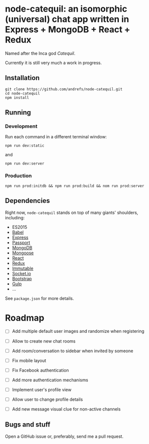 # node-catequil: an isomorphic (universal) chat app written in Express + MongoDB + React + Redux

Named after the Inca god _Catequil_.

Currently it is still very much a work in progress.

## Installation

    git clone https://github.com/andrefs/node-catequil.git
    cd node-catequil
    npm install

## Running

### Development

Run each command in a different terminal window:

    npm run dev:static

and

    npm run dev:server

### Production

    npm run prod:initdb && npm run prod:build && nom run prod:server

## Dependencies

Right now, `node-catequil` stands on top of many giants' shoulders,
including:

* ES2015
* [Babel](https://babeljs.io/)
* [Express](http://expressjs.com/)
* [Passport](http://passportjs.org/)
* [MongoDB](https://www.mongodb.org/)
* [Mongoose](http://mongoosejs.com/)
* [React](https://facebook.github.io/react/)
* [Redux](http://redux.js.org/)
* [Immutable](https://facebook.github.io/immutable-js/)
* [Socket.io](http://socket.io/)
* [Bootstrap](http://getbootstrap.com/)
* [Gulp](http://gulpjs.com/)
* ...

See `package.json` for more details.

# Roadmap

- [ ] Add multiple default user images and randomize when registering
- [ ] Allow to create new chat rooms
- [ ] Add room/conversation to sidebar when invited by someone
- [ ] Fix mobile layout
- [ ] Fix Facebook authentication
- [ ] Add more authentication mechanisms
- [ ] Implement user's profile view
- [ ] Allow user to change profile details
- [ ] Add new message visual clue for non-active channels


## Bugs and stuff

Open a GitHub issue or, preferably, send me a pull request.
